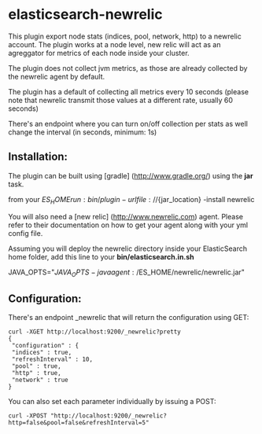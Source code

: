 elasticsearch-newrelic
======================

This plugin export node stats (indices, pool, network, http) to a newrelic account. The plugin works at a node level, new relic
will act as an agreggator for metrics of each node inside your cluster.

The plugin does not collect jvm metrics, as those are already collected by the newrelic agent by default.

The plugin has a default of collecting all metrics every 10 seconds (please note that newrelic  transmit those values
at a different rate, usually 60 seconds)

There's an endpoint where you can turn on/off collection per stats as well change the interval (in seconds, minimum: 1s)

Installation:
------------

The plugin can be built using [gradle] (http://www.gradle.org/) using the **jar** task.

from your $ES_HOME run: bin/plugin -url file://${jar_location} -install newrelic

You will also need a [new relic] (http://www.newrelic.com) agent. Please refer to their documentation on how to get your
agent along with your yml config file.

Assuming you will deploy the newrelic directory inside your ElasticSearch home folder, add this line to your **bin/elasticsearch.in.sh**

JAVA_OPTS="$JAVA_OPTS -javaagent:/$ES_HOME/newrelic/newrelic.jar"

Configuration:
-------------

There's an endpoint _newrelic that will return the configuration using GET:

    curl -XGET http://localhost:9200/_newrelic?pretty
    {
     "configuration" : {
     "indices" : true,
     "refreshInterval" : 10,
     "pool" : true,
     "http" : true,
     "network" : true
    }
    
You can also set each parameter individually by issuing a POST:

    curl -XPOST "http://localhost:9200/_newrelic?http=false&pool=false&refreshInterval=5"




